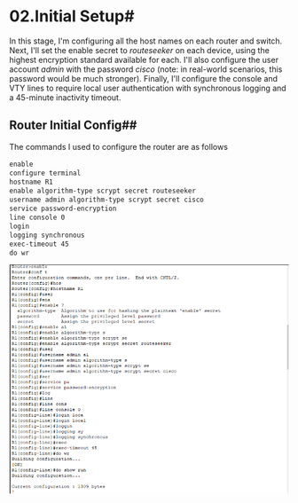# 02.Initial Setup#

In this stage, I'm configuring all the host names on each router and switch. Next, I'll set the enable secret to *routeseeker* on each device, using the highest encryption standard available for each. I'll also configure the user account *admin* with the password *cisco* (note: in real-world scenarios, this password would be much stronger). Finally, I'll configure the console and VTY lines to require local user authentication with synchronous logging and a 45-minute inactivity timeout.

## Router Initial Config## 
The commands I used to configure the router are as follows

```
enable
configure terminal
hostname R1
enable algorithm-type scrypt secret routeseeker
username admin algorithm-type scrypt secret cisco
service password-encryption
line console 0
login 
logging synchronous
exec-timeout 45
do wr
```
![Router Initial Screenshot](https://github.com/RouteSeeker/CCNA_PacketTracer_Lab/blob/main/assets/screenshots/01.Router%20initial%20config.PNG)

